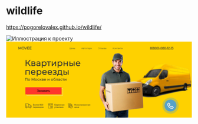 
# wildlife


https://pogorelovalex.github.io/wildlife/

![Иллюстрация к проекту](https://github.com/PogorelovAlex/wildlive/raw/main/Wildlife.png)
![Иллюстрация к проекту](https://github.com/PogorelovAlex/movee/blob/main/Movee.png)
